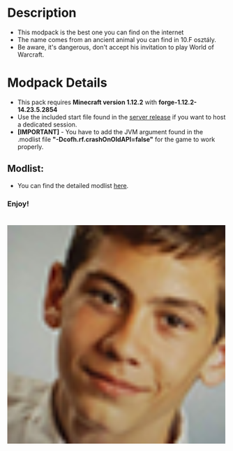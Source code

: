 # Description 

* This modpack is the best one you can find on the internet
* The name comes from an ancient animal you can find in 10.F osztály.
* Be aware, it's dangerous, don't accept his invitation to play World of Warcraft.

# Modpack Details
* This pack requires **Minecraft version 1.12.2** with **forge-1.12.2-14.23.5.2854**
* Use the included start file found in the [server release](https://github.com/bence056/BoriszCraft_1.12.2_SERVER) if you want to host a dedicated session.
* **\[IMPORTANT\]** - You have to add the JVM argument found in the .modlist file **"-Dcofh.rf.crashOnOldAPI=false"** for the game to work properly.

## Modlist:
* You can find the detailed modlist [here](https://github.com/bence056/BoriszCraft_1.12.2/blob/master/MODLIST.md).

### Enjoy!
# 
<img width="500" height="500" src="./etc/server-icon.png" align=left>